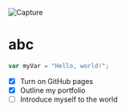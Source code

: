 ![Capture](https://github.com/astropebo/skills-communicate-using-markdown/assets/145133644/a553c056-e106-4d27-accd-1ec02dcbb4ba)
# abc
``` javascript
var myVar = "Hello, world!";
```
- [x] Turn on GitHub pages
- [x] Outline my portfolio
- [ ] Introduce myself to the world

